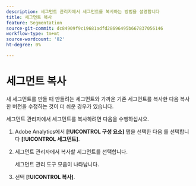 ```yaml
---
description: 세그먼트 관리자에서 세그먼트를 복사하는 방법을 설명합니다
title: 세그먼트 복사
feature: Segmentation
source-git-commit: dc84909f9c19681adfd28696495b667837056146
workflow-type: tm+mt
source-wordcount: '82'
ht-degree: 0%

---
```


# 세그먼트 복사

새 세그먼트를 만들 때 만들려는 세그먼트와 가까운 기존 세그먼트를 복사한 다음 복사한 버전을 수정하는 것이 더 쉬운 경우가 있습니다.

세그먼트 관리자에서 세그먼트를 복사하려면 다음을 수행하십시오.

1. Adobe Analytics에서 **[!UICONTROL 구성 요소]** 탭을 선택한 다음 를 선택합니다 **[!UICONTROL 세그먼트]**.

1. 세그먼트 관리자에서 복사할 세그먼트를 선택합니다.

   세그먼트 관리 도구 모음이 나타납니다.

1. 선택 **[!UICONTROL 복사]**.